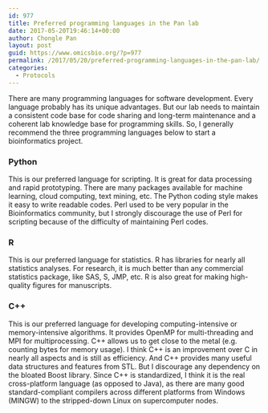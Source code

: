 ```yaml
---
id: 977
title: Preferred programming languages in the Pan lab
date: 2017-05-20T19:46:14+00:00
author: Chongle Pan
layout: post
guid: https://www.omicsbio.org/?p=977
permalink: /2017/05/20/preferred-programming-languages-in-the-pan-lab/
categories:
  - Protocols
---
```

There are many programming languages for software development. Every language probably has its unique advantages. But our lab needs to maintain a consistent code base for code sharing and long-term maintenance and a coherent lab knowledge base for programming skills. So, I generally recommend the three programming languages below to start a bioinformatics project.

### Python

This is our preferred language for scripting. It is great for data processing and rapid prototyping. There are many packages available for machine learning, cloud computing, text mining, etc. The Python coding style makes it easy to write readable codes. Perl used to be very popular in the Bioinformatics community, but I strongly discourage the use of Perl for scripting because of the difficulty of maintaining Perl codes.

### R

This is our preferred language for statistics. R has libraries for nearly all statistics analyses. For research, it is much better than any commercial statistics package, like SAS, S, JMP, etc. R is also great for making high-quality figures for manuscripts.

### C++

This is our preferred language for developing computing-intensive or memory-intensive algorithms. It provides OpenMP for multi-threading and MPI for multiprocessing. C++ allows us to get close to the metal (e.g. counting bytes for memory usage). I think C++ is an improvement over C in nearly all aspects and is still as efficiency. And C++ provides many useful data structures and features from STL. But I discourage any dependency on the bloated Boost library. Since C++ is standardized, I think it is the real cross-platform language (as opposed to Java), as there are many good standard-compliant compilers across different platforms from Windows (MINGW) to the stripped-down Linux on supercomputer nodes.